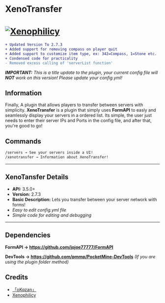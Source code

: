 # XenoTransfer
# [![Xenophilicy](https://i.imgur.com/4Hcu5Ms.png)]()

```diff
+ Updated Version To 2.7.3
+ Added support for removing compass on player quit
+ Added support to customize item type, ex: 342=Compass, 1=Stone etc.
+ Condensed code for practicality
- Removed excess calling of 'serverList function'
```

***IMPORTANT:*** *This is a title update to the plugin, your current config file will **NOT** work on this version! Please update your config.yml!*

## Information
Finally, A plugin that allows players to transfer between servers with simplicity. **XenoTransfer** is a plugin that simply uses **FormAPI** to easly and seamlessly display your servers in a ordered list. Its simple, the user just needs to enter their server IPs and Ports in the config file, and after that, you're good to go!

## Commands
```diff
/servers → See your servers inside a UI!
/xenotransfer → Information about XenoTransfer!
```
***

## XenoTansfer Details
* **API:** 3.5.0+
* **Version:** 2.7.3
* **Basic Description:** Lets you transfer between your server network with forms!
* *Easy to edit config.yml file*
* *Simple code for editing and debugging*
***

## Dependencies
**FormAPI →  https://github.com/jojoe77777/FormAPI**

**DevTools → https://github.com/pmmp/PocketMine-DevTools** *(If you are using the plugin folder method)*

## Credits
* [「oKqzan」](https://github.com/oKqzan/)
* [Xenophilicy](https://github.com/Xenophilicy/)
